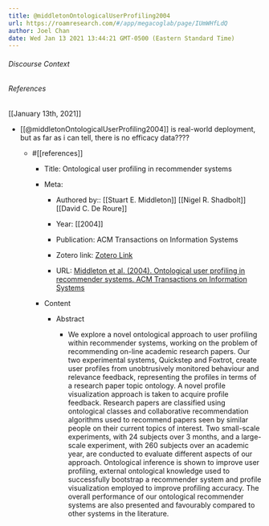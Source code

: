 ```yaml
---
title: @middletonOntologicalUserProfiling2004
url: https://roamresearch.com/#/app/megacoglab/page/IUmWHfLdQ
author: Joel Chan
date: Wed Jan 13 2021 13:44:21 GMT-0500 (Eastern Standard Time)
---
```




###### Discourse Context



###### References

[[January 13th, 2021]]

- [[@middletonOntologicalUserProfiling2004]] is real-world deployment, but as far as i can tell, there is no efficacy data????

    - #[[references]]

        - Title: Ontological user profiling in recommender systems

        - Meta:

            - Authored by:: [[Stuart E. Middleton]] [[Nigel R. Shadbolt]] [[David C. De Roure]]

            - Year: [[2004]]

            - Publication: ACM Transactions on Information Systems

            - Zotero link: [Zotero Link](zotero://select/items/1_SGW9NH7T)

            - URL: [Middleton et al. (2004). Ontological user profiling in recommender systems. ACM Transactions on Information Systems](https://doi.org/10.1145/963770.963773)

        - Content

            - Abstract

                - We explore a novel ontological approach to user profiling within recommender systems, working on the problem of recommending on-line academic research papers. Our two experimental systems, Quickstep and Foxtrot, create user profiles from unobtrusively monitored behaviour and relevance feedback, representing the profiles in terms of a research paper topic ontology. A novel profile visualization approach is taken to acquire profile feedback. Research papers are classified using ontological classes and collaborative recommendation algorithms used to recommend papers seen by similar people on their current topics of interest. Two small-scale experiments, with 24 subjects over 3 months, and a large-scale experiment, with 260 subjects over an academic year, are conducted to evaluate different aspects of our approach. Ontological inference is shown to improve user profiling, external ontological knowledge used to successfully bootstrap a recommender system and profile visualization employed to improve profiling accuracy. The overall performance of our ontological recommender systems are also presented and favourably compared to other systems in the literature.
